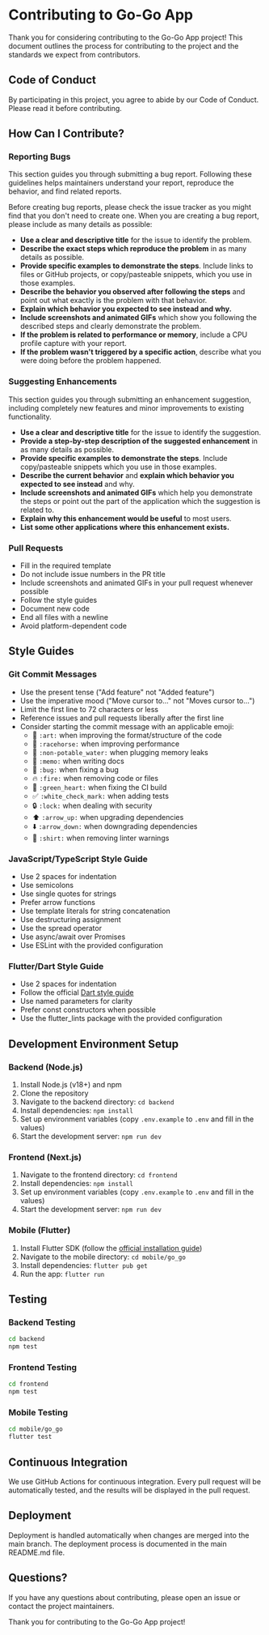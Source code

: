 # Contributing to Go-Go App

Thank you for considering contributing to the Go-Go App project! This document outlines the process for contributing to the project and the standards we expect from contributors.

## Code of Conduct

By participating in this project, you agree to abide by our Code of Conduct. Please read it before contributing.

## How Can I Contribute?

### Reporting Bugs

This section guides you through submitting a bug report. Following these guidelines helps maintainers understand your report, reproduce the behavior, and find related reports.

Before creating bug reports, please check the issue tracker as you might find that you don't need to create one. When you are creating a bug report, please include as many details as possible:

* **Use a clear and descriptive title** for the issue to identify the problem.
* **Describe the exact steps which reproduce the problem** in as many details as possible.
* **Provide specific examples to demonstrate the steps**. Include links to files or GitHub projects, or copy/pasteable snippets, which you use in those examples.
* **Describe the behavior you observed after following the steps** and point out what exactly is the problem with that behavior.
* **Explain which behavior you expected to see instead and why.**
* **Include screenshots and animated GIFs** which show you following the described steps and clearly demonstrate the problem.
* **If the problem is related to performance or memory**, include a CPU profile capture with your report.
* **If the problem wasn't triggered by a specific action**, describe what you were doing before the problem happened.

### Suggesting Enhancements

This section guides you through submitting an enhancement suggestion, including completely new features and minor improvements to existing functionality.

* **Use a clear and descriptive title** for the issue to identify the suggestion.
* **Provide a step-by-step description of the suggested enhancement** in as many details as possible.
* **Provide specific examples to demonstrate the steps**. Include copy/pasteable snippets which you use in those examples.
* **Describe the current behavior** and **explain which behavior you expected to see instead** and why.
* **Include screenshots and animated GIFs** which help you demonstrate the steps or point out the part of the application which the suggestion is related to.
* **Explain why this enhancement would be useful** to most users.
* **List some other applications where this enhancement exists.**

### Pull Requests

* Fill in the required template
* Do not include issue numbers in the PR title
* Include screenshots and animated GIFs in your pull request whenever possible
* Follow the style guides
* Document new code
* End all files with a newline
* Avoid platform-dependent code

## Style Guides

### Git Commit Messages

* Use the present tense ("Add feature" not "Added feature")
* Use the imperative mood ("Move cursor to..." not "Moves cursor to...")
* Limit the first line to 72 characters or less
* Reference issues and pull requests liberally after the first line
* Consider starting the commit message with an applicable emoji:
    * 🎨 `:art:` when improving the format/structure of the code
    * 🐎 `:racehorse:` when improving performance
    * 🚱 `:non-potable_water:` when plugging memory leaks
    * 📝 `:memo:` when writing docs
    * 🐛 `:bug:` when fixing a bug
    * 🔥 `:fire:` when removing code or files
    * 💚 `:green_heart:` when fixing the CI build
    * ✅ `:white_check_mark:` when adding tests
    * 🔒 `:lock:` when dealing with security
    * ⬆️ `:arrow_up:` when upgrading dependencies
    * ⬇️ `:arrow_down:` when downgrading dependencies
    * 👕 `:shirt:` when removing linter warnings

### JavaScript/TypeScript Style Guide

* Use 2 spaces for indentation
* Use semicolons
* Use single quotes for strings
* Prefer arrow functions
* Use template literals for string concatenation
* Use destructuring assignment
* Use the spread operator
* Use async/await over Promises
* Use ESLint with the provided configuration

### Flutter/Dart Style Guide

* Use 2 spaces for indentation
* Follow the official [Dart style guide](https://dart.dev/guides/language/effective-dart/style)
* Use named parameters for clarity
* Prefer const constructors when possible
* Use the flutter_lints package with the provided configuration

## Development Environment Setup

### Backend (Node.js)

1. Install Node.js (v18+) and npm
2. Clone the repository
3. Navigate to the backend directory: `cd backend`
4. Install dependencies: `npm install`
5. Set up environment variables (copy `.env.example` to `.env` and fill in the values)
6. Start the development server: `npm run dev`

### Frontend (Next.js)

1. Navigate to the frontend directory: `cd frontend`
2. Install dependencies: `npm install`
3. Set up environment variables (copy `.env.example` to `.env` and fill in the values)
4. Start the development server: `npm run dev`

### Mobile (Flutter)

1. Install Flutter SDK (follow the [official installation guide](https://flutter.dev/docs/get-started/install))
2. Navigate to the mobile directory: `cd mobile/go_go`
3. Install dependencies: `flutter pub get`
4. Run the app: `flutter run`

## Testing

### Backend Testing

```bash
cd backend
npm test
```

### Frontend Testing

```bash
cd frontend
npm test
```

### Mobile Testing

```bash
cd mobile/go_go
flutter test
```

## Continuous Integration

We use GitHub Actions for continuous integration. Every pull request will be automatically tested, and the results will be displayed in the pull request.

## Deployment

Deployment is handled automatically when changes are merged into the main branch. The deployment process is documented in the main README.md file.

## Questions?

If you have any questions about contributing, please open an issue or contact the project maintainers.

Thank you for contributing to the Go-Go App project!
